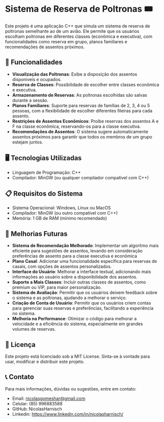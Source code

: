 # Sistema de Reserva de Poltronas 🎟️

Este projeto é uma aplicação C++ que simula um sistema de reserva de poltronas semelhante ao de um avião. Ele permite que os usuários escolham poltronas em diferentes classes (econômica e executiva), com funcionalidades como reserva em grupo, planos familiares e recomendações de assentos próximos.

## 📜 Funcionalidades

- **Visualização das Poltronas**: Exibe a disposição dos assentos disponíveis e ocupados.
- **Reserva de Classes**: Possibilidade de escolher entre classes econômica e executiva.
- **Armazenamento de Reservas**: As poltronas escolhidas são salvas durante a sessão.
- **Planos Familiares**: Suporte para reservas de famílias de 2, 3, 4 ou 5 pessoas, com a flexibilidade de escolher diferentes fileiras para cada assento.
- **Restrições de Assentos Econômicos**: Proíbe reservas dos assentos A e F na classe econômica, reservando-os para a classe executiva.
- **Recomendações de Assentos**: O sistema sugere automaticamente assentos próximos para garantir que todos os membros de um grupo estejam juntos.

## 🖥️ Tecnologias Utilizadas
- Linguagem de Programação: C++
- Compilador: MinGW (ou qualquer compilador compatível com C++)

## 📋 Requisitos do Sistema
- Sistema Operacional: Windows, Linux ou MacOS
- Compilador: MinGW (ou outro compatível com C++)
- Memória: 1 GB de RAM (mínimo recomendado)

## 🔧 Melhorias Futuras
- **Sistema de Recomendação Melhorado**: Implementar um algoritmo mais eficiente para sugestões de assentos, levando em consideração preferências de assento para a classe executiva e econômica
- **Plano Casal**: Adicionar uma funcionalidade específica para reservas de casais, com opções de assentos personalizados.
- **Interface do Usuário**: Melhorar a interface textual, adicionando mais informações ao usuário sobre a disponibilidade dos assentos.
- **Suporte a Mais Classes**: Incluir outras classes de assentos, como premium ou VIP, para maior personalização.
- **Sistema de Avaliação**: Permitir que os usuários deixem feedback sobre o sistema e as poltronas, ajudando a melhorar o serviço.
- **Criação de Conta de Usuário**: Permitir que os usuários criem contas para gerenciar suas reservas e preferências, facilitando a experiência no sistema.
- **Melhoria na Performance**: Otimizar o código para melhorar a velocidade e a eficiência do sistema, especialmente em grandes volumes de reservas.

## 📝 Licença
Este projeto está licenciado sob a MIT License. Sinta-se à vontade para usar, modificar e distribuir este projeto.

## 📞 Contato
Para mais informações, dúvidas ou sugestões, entre em contato:

- Email: nicolasgomeshar@gmail.com
- Celular: (85) 996883588
- GitHub: NicolasHarnisch
- Linkedin: https://www.linkedin.com/in/nicolasharnisch/
